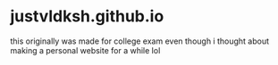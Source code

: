 # justvldksh.github.io
this originally was made for college exam even though i thought about making a personal website for a while lol
